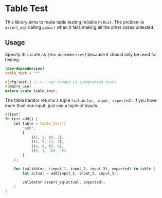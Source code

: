 # Table Test

This library aims to make table testing reliable in `Rust`. 
The problem is `assert_eq!` calling `panic!` when it fails making all the other cases untested.

## Usage

Specify this crate as `[dev-dependencies]` because it should only be used for testing.

```toml
[dev-dependencies]
table_test = "*"
```

```rust
#[cfg(test)] // <-- not needed in integration tests
#[macro_use]
extern crate table_test;
```

The table iterator returns a tuple `(validator, input, expected)`.
If you have more than one input, just use a tuple of inputs.

```rust
#[test]
fn test_add() {
    let table = table_test!(
        "add",
        [
            ((1, 2, 0), 3),
            ((1, 5, 1), 7),
            ((0, 0, 0), 0),
            ((0, 1, -6), -5)
        ]
    );

    for (validator, (input_1, input_2, input_3), expected) in table {
        let actual = add(input_1, input_2, input_3);

        validator.assert_eq(actual, expected);
    }
}
```